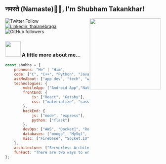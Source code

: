 <h2>नमस्ते (Namaste)🙏🏻, I'm Shubham Takankhar! </h2>
<img align='right' src="https://media.giphy.com/media/M9gbBd9nbDrOTu1Mqx/giphy.gif" width="230">


![Twitter Follow](https://img.shields.io/twitter/follow/digitl_shado?label=Follow)
[![Linkedin: thaianebraga](https://img.shields.io/badge/shubham-takankhar?style=flat-square&logo=Linkedin&logoColor=white&link=https://www.linkedin.com/in/shubham-takankhar/)](https://www.linkedin.com/in/shubham-takankhar/)
![GitHub followers](https://img.shields.io/github/followers/geekyshubham?label=Follow&style=social)


### <img src="https://media.giphy.com/media/VgCDAzcKvsR6OM0uWg/giphy.gif" width="50"> A little more about me...  

```javascript
const shubhs = {
    pronouns: "He" | "Him",
    code: ["C", "C++", "Python", "Java", "JavaScript"],
    askMeAbout: ["app dev", "tech", "web dev", "photography"],
    technologies: {
        mobileApp: ["Android App","Native Apps"],
        frontEnd: {
            js: ["React", "Gatsby"],
            css: ["materialize", "sass", "bootstrap"]
        },
        backEnd: {
            js: ["node", "express"],
            python: ["flask"]
        },
        devOps: ["AWS", "Docker🐳", "Route53", "Nginx"],
        databases: ["mongo", "MySql", "sqlite","android room"],
        misc: ["Firebase", "Socket.IO", "selenium", "open-cv", "php"]
    },
    architecture: ["Serverless Architecture", "PWAs", "SPAs"],
    funFact: "There are two ways to write error-free programs; only the third one works"
};
```



<!---




<img src="https://media.giphy.com/media/LnQjpWaON8nhr21vNW/giphy.gif" width="60"> <em><b>I love connecting with different people</b> so if you want to say <b>hi, I'll be happy to meet you more!</b> 😊</em>


**geekyshubham/geekyshubham** is a ✨ _special_ ✨ repository because its `README.md` (this file) appears on your GitHub profile.

Here are some ideas to get you started:

- 🔭 I’m currently working on ...
- 🌱 I’m currently learning ...
- 👯 I’m looking to collaborate on ...
- 🤔 I’m looking for help with ...
- 💬 Ask me about ...
- 📫 How to reach me: ...
- 😄 Pronouns: ...
- ⚡ Fun fact: ...
-->

